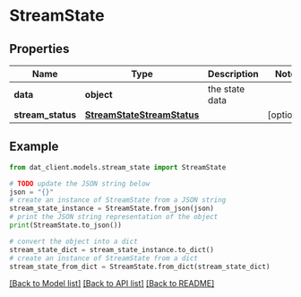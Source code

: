 # StreamState


## Properties

Name | Type | Description | Notes
------------ | ------------- | ------------- | -------------
**data** | **object** | the state data | 
**stream_status** | [**StreamStateStreamStatus**](StreamStateStreamStatus.md) |  | [optional] 

## Example

```python
from dat_client.models.stream_state import StreamState

# TODO update the JSON string below
json = "{}"
# create an instance of StreamState from a JSON string
stream_state_instance = StreamState.from_json(json)
# print the JSON string representation of the object
print(StreamState.to_json())

# convert the object into a dict
stream_state_dict = stream_state_instance.to_dict()
# create an instance of StreamState from a dict
stream_state_from_dict = StreamState.from_dict(stream_state_dict)
```
[[Back to Model list]](../README.md#documentation-for-models) [[Back to API list]](../README.md#documentation-for-api-endpoints) [[Back to README]](../README.md)


